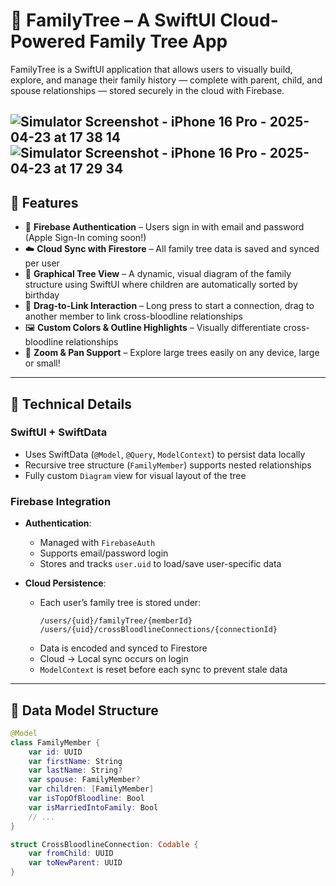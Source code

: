 # 🌳 FamilyTree – A SwiftUI Cloud-Powered Family Tree App

FamilyTree is a SwiftUI application that allows users to visually build, explore, and manage their family history — complete with parent, child, and spouse relationships — stored securely in the cloud with Firebase.

![Simulator Screenshot - iPhone 16 Pro - 2025-04-23 at 17 38 14](https://github.com/user-attachments/assets/21202313-30c5-440a-bf97-0c0ce3bd0b59)
![Simulator Screenshot - iPhone 16 Pro - 2025-04-23 at 17 29 34](https://github.com/user-attachments/assets/edc09533-e66c-44a9-a414-fd31912bc013)
---

## 🚀 Features

- 📲 **Firebase Authentication** – Users sign in with email and password (Apple Sign-In coming soon!)
- ☁️ **Cloud Sync with Firestore** – All family tree data is saved and synced per user
- 🧬 **Graphical Tree View** – A dynamic, visual diagram of the family structure using SwiftUI where children are automatically sorted by birthday
- 🧠 **Drag-to-Link Interaction** – Long press to start a connection, drag to another member to link cross-bloodline relationships
- 🖼️ **Custom Colors & Outline Highlights** – Visually differentiate cross-bloodline relationships
- 📱 **Zoom & Pan Support** – Explore large trees easily on any device, large or small!

---

## 🔧 Technical Details

### SwiftUI + SwiftData

- Uses SwiftData (`@Model`, `@Query`, `ModelContext`) to persist data locally
- Recursive tree structure (`FamilyMember`) supports nested relationships
- Fully custom `Diagram` view for visual layout of the tree

### Firebase Integration

- **Authentication**:
  - Managed with `FirebaseAuth`
  - Supports email/password login
  - Stores and tracks `user.uid` to load/save user-specific data

- **Cloud Persistence**:
  - Each user’s family tree is stored under:
    ```
    /users/{uid}/familyTree/{memberId}
    /users/{uid}/crossBloodlineConnections/{connectionId}
    ```
  - Data is encoded and synced to Firestore
  - Cloud → Local sync occurs on login
  - `ModelContext` is reset before each sync to prevent stale data

---

## 📁 Data Model Structure

```swift
@Model
class FamilyMember {
    var id: UUID
    var firstName: String
    var lastName: String?
    var spouse: FamilyMember?
    var children: [FamilyMember]
    var isTopOfBloodline: Bool
    var isMarriedIntoFamily: Bool
    // ...
}

struct CrossBloodlineConnection: Codable {
    var fromChild: UUID
    var toNewParent: UUID
}
```

